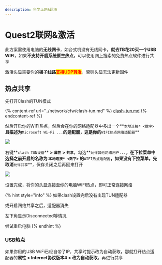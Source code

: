 ```yaml
---
description: 科学上网&翻墙
---
```


# Quest2联网&激活

此方案需使用电脑的**无线网卡**，如台式机没有无线网卡，**就去TB花20买一个USB WIFI**，如果**不支持开启系统原生热点**，可以使用网上搜索的免费热点软件进行共享

激活头显需要你的**梯子线路**<mark style="color:red;">**支持UDP转发**</mark>，否则头显无法更新固件‌

## 热点共享 <a href="#re-dian-gong-xiang" id="re-dian-gong-xiang"></a>

先打开Clash的TUN模式

{% content-ref url="../network/cfw/clash-tun.md" %}
[clash-tun.md](../network/cfw/clash-tun.md)
{% endcontent-ref %}

然后开启你的WIFI热点，然后会在你的网络适配器中多出一个**`本地连接* <数字>`**且描述为**`Microsoft Wi-Fi ...`**的适配器，这是你的**`WIFI热点网络适配器`**

​![](https://cdn.jsdelivr.net/gh/EYW-015/Oculus-guide-China/img/clash/clash9.png)‌

右键**`clash TUN设备`** **>** **`属性`** **>** **`共享`**，勾选**`允许其他网络用户...`**，在下拉菜单中选择之前开启的名称为 **`本地连接* <数字>`** 的**`WIFI热点适配器`**，如果没有下拉菜单，先取消**`允许共享`**，保存关闭之后再回来打开​

![](https://cdn.jsdelivr.net/gh/EYW-015/Oculus-guide-China/img/clash/clash10.png)‌

设置完成，将你的头显连接至你的电脑WIFI热点，即可正常连接网络

{% hint style="info" %}
如果clash设置完后没有出现TUN适配器

或开启网络共享之后，适配器消失

左下角显示Disconnected等情况

尝试重启电脑
{% endhint %}

### USB热点

如果你用的USB WiFi已经自带了IP，共享时提示改为自动获取，那就打开热点适配器的**属性 > Internet协议版本4 > 改为自动获取**，再进行共享
